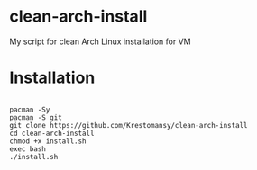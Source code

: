 # clean-arch-install
My script for clean Arch Linux installation for VM

# Installation
```

pacman -Sy
pacman -S git
git clone https://github.com/Krestomansy/clean-arch-install
cd clean-arch-install
chmod +x install.sh
exec bash
./install.sh

```
